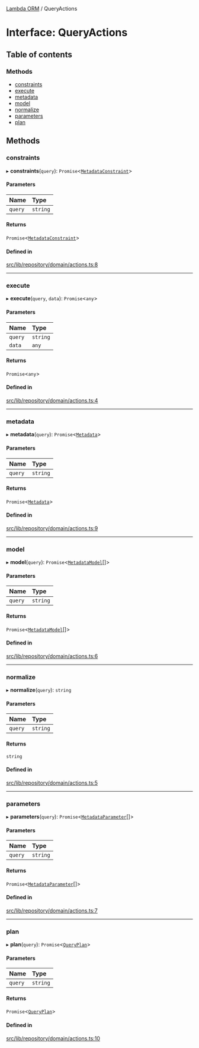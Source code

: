 [Lambda ORM](../README.md) / QueryActions

# Interface: QueryActions

## Table of contents

### Methods

- [constraints](QueryActions.md#constraints)
- [execute](QueryActions.md#execute)
- [metadata](QueryActions.md#metadata)
- [model](QueryActions.md#model)
- [normalize](QueryActions.md#normalize)
- [parameters](QueryActions.md#parameters)
- [plan](QueryActions.md#plan)

## Methods

### constraints

▸ **constraints**(`query`): `Promise`\<[`MetadataConstraint`](MetadataConstraint.md)\>

#### Parameters

| Name | Type |
| :------ | :------ |
| `query` | `string` |

#### Returns

`Promise`\<[`MetadataConstraint`](MetadataConstraint.md)\>

#### Defined in

[src/lib/repository/domain/actions.ts:8](https://github.com/lambda-orm/lambdaorm-base/blob/f0d71aa10e836415abad81a08fda57f8dc5c26a5/src/lib/repository/domain/actions.ts#L8)

___

### execute

▸ **execute**(`query`, `data`): `Promise`\<`any`\>

#### Parameters

| Name | Type |
| :------ | :------ |
| `query` | `string` |
| `data` | `any` |

#### Returns

`Promise`\<`any`\>

#### Defined in

[src/lib/repository/domain/actions.ts:4](https://github.com/lambda-orm/lambdaorm-base/blob/f0d71aa10e836415abad81a08fda57f8dc5c26a5/src/lib/repository/domain/actions.ts#L4)

___

### metadata

▸ **metadata**(`query`): `Promise`\<[`Metadata`](Metadata.md)\>

#### Parameters

| Name | Type |
| :------ | :------ |
| `query` | `string` |

#### Returns

`Promise`\<[`Metadata`](Metadata.md)\>

#### Defined in

[src/lib/repository/domain/actions.ts:9](https://github.com/lambda-orm/lambdaorm-base/blob/f0d71aa10e836415abad81a08fda57f8dc5c26a5/src/lib/repository/domain/actions.ts#L9)

___

### model

▸ **model**(`query`): `Promise`\<[`MetadataModel`](MetadataModel.md)[]\>

#### Parameters

| Name | Type |
| :------ | :------ |
| `query` | `string` |

#### Returns

`Promise`\<[`MetadataModel`](MetadataModel.md)[]\>

#### Defined in

[src/lib/repository/domain/actions.ts:6](https://github.com/lambda-orm/lambdaorm-base/blob/f0d71aa10e836415abad81a08fda57f8dc5c26a5/src/lib/repository/domain/actions.ts#L6)

___

### normalize

▸ **normalize**(`query`): `string`

#### Parameters

| Name | Type |
| :------ | :------ |
| `query` | `string` |

#### Returns

`string`

#### Defined in

[src/lib/repository/domain/actions.ts:5](https://github.com/lambda-orm/lambdaorm-base/blob/f0d71aa10e836415abad81a08fda57f8dc5c26a5/src/lib/repository/domain/actions.ts#L5)

___

### parameters

▸ **parameters**(`query`): `Promise`\<[`MetadataParameter`](MetadataParameter.md)[]\>

#### Parameters

| Name | Type |
| :------ | :------ |
| `query` | `string` |

#### Returns

`Promise`\<[`MetadataParameter`](MetadataParameter.md)[]\>

#### Defined in

[src/lib/repository/domain/actions.ts:7](https://github.com/lambda-orm/lambdaorm-base/blob/f0d71aa10e836415abad81a08fda57f8dc5c26a5/src/lib/repository/domain/actions.ts#L7)

___

### plan

▸ **plan**(`query`): `Promise`\<[`QueryPlan`](QueryPlan.md)\>

#### Parameters

| Name | Type |
| :------ | :------ |
| `query` | `string` |

#### Returns

`Promise`\<[`QueryPlan`](QueryPlan.md)\>

#### Defined in

[src/lib/repository/domain/actions.ts:10](https://github.com/lambda-orm/lambdaorm-base/blob/f0d71aa10e836415abad81a08fda57f8dc5c26a5/src/lib/repository/domain/actions.ts#L10)
